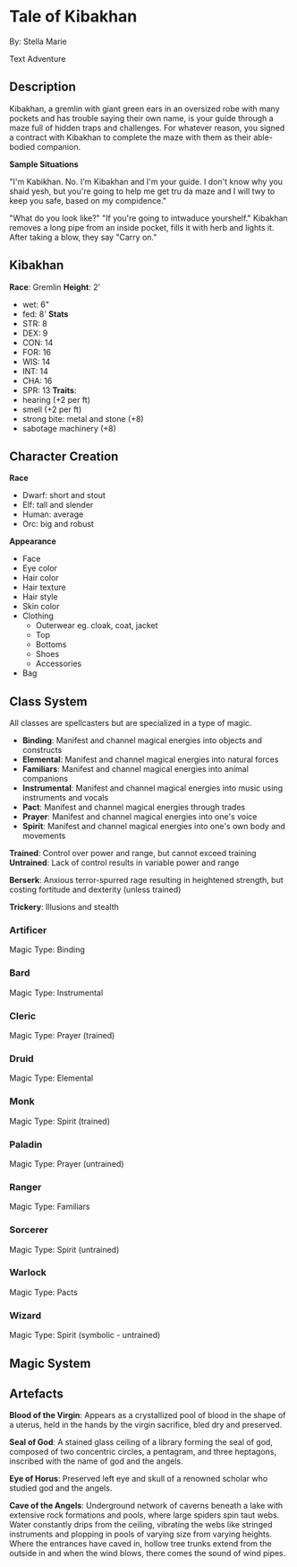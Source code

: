 # Tale of Kibakhan

By: Stella Marie

Text Adventure

## Description

Kibakhan, a gremlin with giant green ears in an oversized robe with many pockets and has trouble saying their own name, is your guide through a maze full of hidden traps and challenges. For whatever reason, you signed a contract with Kibakhan to complete the maze with them as their able-bodied companion.

**Sample Situations**

"I'm Kabikhan. No. I'm Kibakhan and I'm your guide. I don't know why you shaid yesh, but you're going to help me get tru da maze and I will twy to keep you safe, based on my compidence."

"What do you look like?"
"If you're going to intwaduce yourshelf." Kibakhan removes a long pipe from an inside pocket, fills it with herb and lights it. After taking a blow, they say "Carry on."

## Kibakhan

**Race**: Gremlin
**Height**: 2'
- wet: 6"
- fed: 8'
**Stats**
- STR: 8
- DEX: 9
- CON: 14
- FOR: 16
- WIS: 14
- INT: 14
- CHA: 16
- SPR: 13
**Traits**:
- hearing (+2 per ft)
- smell (+2 per ft)
- strong bite: metal and stone (+8)
- sabotage machinery (+8)

## Character Creation

**Race**
- Dwarf: short and stout
- Elf: tall and slender
- Human: average
- Orc: big and robust

**Appearance**
- Face
- Eye color
- Hair color
- Hair texture
- Hair style
- Skin color
- Clothing
  - Outerwear eg. cloak, coat, jacket
  - Top
  - Bottoms
  - Shoes
  - Accessories
- Bag

## Class System
All classes are spellcasters but are specialized in a type of magic.

- **Binding**: Manifest and channel magical energies into objects and constructs
- **Elemental**: Manifest and channel magical energies into natural forces
- **Familiars**: Manifest and channel magical energies into animal companions
- **Instrumental**: Manifest and channel magical energies into music using instruments and vocals
- **Pact**: Manifest and channel magical energies through trades
- **Prayer**: Manifest and channel magical energies into one's voice
- **Spirit**: Manifest and channel magical energies into one's own body and movements

**Trained**: Control over power and range, but cannot exceed training
**Untrained**: Lack of control results in variable power and range

**Berserk**: Anxious terror-spurred rage resulting in heightened strength, but costing fortitude and dexterity (unless trained)

**Trickery**: Illusions and stealth

### Artificer
Magic Type: Binding

### Bard
Magic Type: Instrumental

### Cleric
Magic Type: Prayer (trained)

### Druid
Magic Type: Elemental

### Monk
Magic Type: Spirit (trained)

### Paladin
Magic Type: Prayer (untrained)

### Ranger
Magic Type: Familiars

### Sorcerer
Magic Type: Spirit (untrained)

### Warlock
Magic Type: Pacts

### Wizard
Magic Type: Spirit (symbolic - untrained)

## Magic System

## Artefacts

**Blood of the Virgin**: Appears as a crystallized pool of blood in the shape of a uterus, held in the hands by the virgin sacrifice, bled dry and preserved.

**Seal of God**: A stained glass ceiling of a library forming the seal of god, composed of two concentric circles, a pentagram, and three heptagons, inscribed with the name of god and the angels.

**Eye of Horus**: Preserved left eye and skull of a renowned scholar who studied god and the angels.

**Cave of the Angels**: Underground network of caverns beneath a lake with extensive rock formations and pools, where large spiders spin taut webs. Water constantly drips from the ceiling, vibrating the webs like stringed instruments and plopping in pools of varying size from varying heights. Where the entrances have caved in, hollow tree trunks extend from the outside in and when the wind blows, there comes the sound of wind pipes.